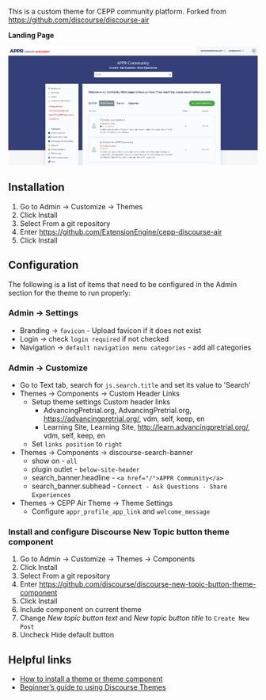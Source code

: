 <!-- Describe this theme/component in one or two sentences -->

This is a custom theme for CEPP community platform.
Forked from https://github.com/discourse/discourse-air

<!-- Add screenshots (if applicable) -->

**Landing Page**

![alt text](assets/theme-screenshot.png "Home page")

## Installation

1. Go to Admin -> Customize -> Themes
2. Click Install
3. Select From a git repository
4. Enter https://github.com/ExtensionEngine/cepp-discourse-air
5. Click Install

## Configuration

The following is a list of items that need to be configured in the Admin section for the theme to run properly:

### Admin -> Settings

- Branding -> `favicon` - Upload favicon if it does not exist
- Login -> check `login required` if not checked
- Navigation -> `default navigation menu categories` - add all categories

### Admin -> Customize

- Go to Text tab, search for `js.search.title` and set its value to 'Search'
- Themes -> Components -> Custom Header Links
  - Setup theme settings
  Custom header links
    - AdvancingPretrial.org, AdvancingPretrial.org, https://advancingpretrial.org/, vdm, self, keep, en
    - Learning Site, Learning Site, http://learn.advancingpretrial.org/, vdm, self, keep, en
  - Set `links position` to `right`
- Themes -> Components -> discourse-search-banner
  - show on - `all`
  - plugin outlet - `below-site-header`
  - search_banner.headline - `<a href="/">APPR Community</a>`
  - search_banner.subhead - `Connect - Ask Questions - Share Experiences`
- Themes -> CEPP Air Theme -> Theme Settings
  - Configure `appr_profile_app_link` and `welcome_message`

### Install and configure Discourse New Topic button theme component

1. Go to Admin -> Customize -> Themes -> Components
2. Click Install
3. Select From a git repository
4. Enter https://github.com/discourse/discourse-new-topic-button-theme-component
5. Click Install
6. Include component on current theme
7. Change _New topic button text_ and _New topic button title_ to `Create New Post`
8. Uncheck Hide default button

## Helpful links

- [How to install a theme or theme component](https://meta.discourse.org/t/how-do-i-install-a-theme-or-theme-component/63682)
- [Beginner’s guide to using Discourse Themes](https://meta.discourse.org/t/beginners-guide-to-using-discourse-themes/91966)
